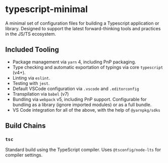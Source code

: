 # typescript-minimal

A minimal set of configuration files for building a Typescript application or library. Designed to support the latest forward-thinking tools and practices in the JS/TS ecosystem.

## Included Tooling

- Package management via `yarn` 4, including PnP packaging.
- Type checking and automatic exportation of typings via core `typescript` (v4+).
- Linting via `eslint`.
- Testing with `jest`.
- Default VSCode configuration via `.vscode` and `.editorconfig`
- Transpilation via `babel` (v7)
- Bundling via `webpack` v5, including PnP support. Configurable for bundling as a library (ignore imported modules) or as a full bundle.
- VS Code integration for all of the above, with the help of `@yarnpkg/sdks`

## Build Chains

### `tsc`

Standard build using the TypeScript compiler. Uses `@tsconfig/node-lts` for compiler settings.